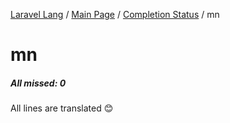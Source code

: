 [Laravel Lang](https://github.com/Laravel-Lang/lang) / [Main Page](../index.md) / [Completion Status](../status.md) / mn

# mn

##### All missed: 0

All lines are translated 😊

